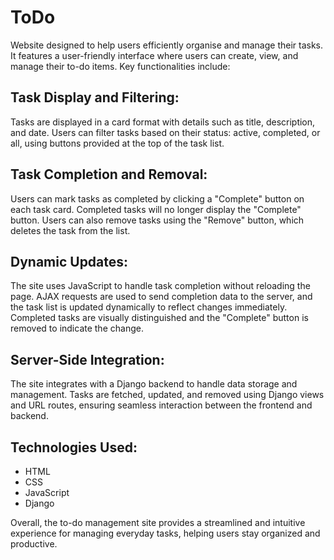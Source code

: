 # ToDo
Website designed to help users efficiently organise and manage their tasks. It features a user-friendly interface where users can create, view, and manage their to-do items.
Key functionalities include:

## Task Display and Filtering:

Tasks are displayed in a card format with details such as title, description, and date.
Users can filter tasks based on their status: active, completed, or all, using buttons provided at the top of the task list.

## Task Completion and Removal:

Users can mark tasks as completed by clicking a "Complete" button on each task card. Completed tasks will no longer display the "Complete" button.
Users can also remove tasks using the "Remove" button, which deletes the task from the list.

## Dynamic Updates:
The site uses JavaScript to handle task completion without reloading the page. AJAX requests are used to send completion data to the server, and the task list is updated dynamically to reflect changes immediately.
Completed tasks are visually distinguished and the "Complete" button is removed to indicate the change.

## Server-Side Integration:
The site integrates with a Django backend to handle data storage and management.
Tasks are fetched, updated, and removed using Django views and URL routes, ensuring seamless interaction between the frontend and backend.

## Technologies Used:
- HTML
- CSS
- JavaScript
- Django

Overall, the to-do management site provides a streamlined and intuitive experience for managing everyday tasks, helping users stay organized and productive.
